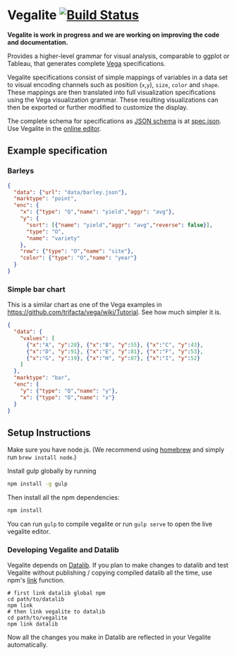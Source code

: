 # Vegalite [![Build Status](https://travis-ci.org/uwdata/vegalite.svg)](https://travis-ci.org/uwdata/vegalite)

**Vegalite is work in progress and we are working on improving the code and documentation.**

Provides a higher-level grammar for visual analysis, comparable to ggplot or Tableau, that generates complete [Vega](https://vega.github.io/) specifications.

Vegalite specifications consist of simple mappings of variables in a data set to visual encoding channels such as position (`x`,`y`), `size`, `color` and `shape`. These mappings are then translated into full visualization specifications using the Vega visualization grammar. These resulting visualizations can then be exported or further modified to customize the display.

The complete schema for specifications as [JSON schema](http://json-schema.org/) is at [spec.json](https://uwdata.github.io/vegalite/spec.json). Use Vegalite in the [online editor](https://uwdata.github.io/vegalite/).

## Example specification

### Barleys

```json
{
  "data": {"url": "data/barley.json"},
  "marktype": "point",
  "enc": {
    "x": {"type": "Q","name": "yield","aggr": "avg"},
    "y": {
      "sort": [{"name": "yield","aggr": "avg","reverse": false}],
      "type": "O",
      "name": "variety"
    },
    "row": {"type": "O","name": "site"},
    "color": {"type": "O","name": "year"}
  }
}
```

### Simple bar chart

This is a similar chart as one of the Vega examples in https://github.com/trifacta/vega/wiki/Tutorial. See how much simpler it is.

```json
{
  "data": {
    "values": [
      {"x":"A", "y":28}, {"x":"B", "y":55}, {"x":"C", "y":43},
      {"x":"D", "y":91}, {"x":"E", "y":81}, {"x":"F", "y":53},
      {"x":"G", "y":19}, {"x":"H", "y":87}, {"x":"I", "y":52}
    ]
  },
  "marktype": "bar",
  "enc": {
    "y": {"type": "Q","name": "y"},
    "x": {"type": "O","name": "x"}
  }
}
```

## Setup Instructions

Make sure you have node.js. (We recommend using [homebrew](http://brew.sh) and simply run `brew install node`.)

Install gulp  globally by running

```sh
npm install -g gulp
```

Then install all the npm dependencies:

```sh
npm install
```

You can run `gulp` to compile vegalite or run `gulp serve` to open the live vegalite editor.

### Developing Vegalite and Datalib

Vegalite depends on [Datalib](https://github.com/uwdata/datalib).
If you plan to make changes to datalib and test Vegalite without publishing / copying compiled datalib all the time, use npm's [link](http://justjs.com/posts/npm-link-developing-your-own-npm-modules-without-tears) function.


```
# first link datalib global npm
cd path/to/datalib 
npm link
# then link vegalite to datalib 
cd path/to/vegalite
npm link datalib
```

Now all the changes you make in Datalib are reflected in your Vegalite automatically.

